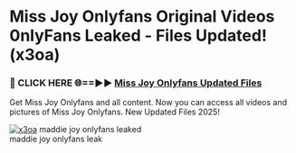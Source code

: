 # Miss Joy Onlyfans Original Videos 0nlyFans Leaked - Files Updated! (x3oa)

<h3>🔴 CLICK HERE 🌐==►► <a href="https://tinyurl.com/ms9xzufz" rel="nofollow">Miss Joy Onlyfans Updated Files</a></h3>

Get Miss Joy Onlyfans and all content. Now you can access all videos and pictures of Miss Joy Onlyfans. New Updated Files 2025!

[![x3oa](https://i.imgur.com/ppqm5kG.gif)](https://tinyurl.com/ms9xzufz)
maddie joy onlyfans leaked<br>
maddie joy onlyfans leak